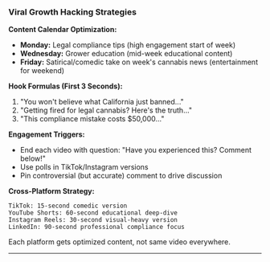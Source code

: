 ### Viral Growth Hacking Strategies

**Content Calendar Optimization:**

- **Monday:** Legal compliance tips (high engagement start of week)
- **Wednesday:** Grower education (mid-week educational content)
- **Friday:** Satirical/comedic take on week's cannabis news (entertainment for weekend)

**Hook Formulas (First 3 Seconds):**

1. "You won't believe what California just banned..."
2. "Getting fired for legal cannabis? Here's the truth..."
3. "This compliance mistake costs $50,000..."

**Engagement Triggers:**

- End each video with question: "Have you experienced this? Comment below!"
- Use polls in TikTok/Instagram versions
- Pin controversial (but accurate) comment to drive discussion

**Cross-Platform Strategy:**

```
TikTok: 15-second comedic version
YouTube Shorts: 60-second educational deep-dive
Instagram Reels: 30-second visual-heavy version
LinkedIn: 90-second professional compliance focus
```

Each platform gets optimized content, not same video everywhere.

---
